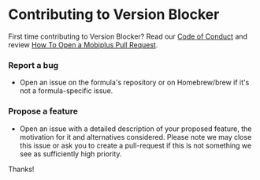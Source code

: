 # Contributing to Version Blocker

First time contributing to Version Blocker? Read our [Code of Conduct](https://github.com/mobiplus-opensource/mobiplus-version-blocker-flutter/blob/14d89e48bcb635e42559109675e4ff1de66404c4/CODE_OF_CONDUCT.md) and review [How To Open a Mobiplus Pull Request](https://docs.brew.sh/How-To-Open-a-Homebrew-Pull-Request).

### Report a bug

* Open an issue on the formula's repository or on Homebrew/brew if it's not a formula-specific issue.

### Propose a feature

* Open an issue with a detailed description of your proposed feature, the motivation for it and alternatives considered. Please note we may close this issue or ask you to create a pull-request if this is not something we see as sufficiently high priority.

Thanks!